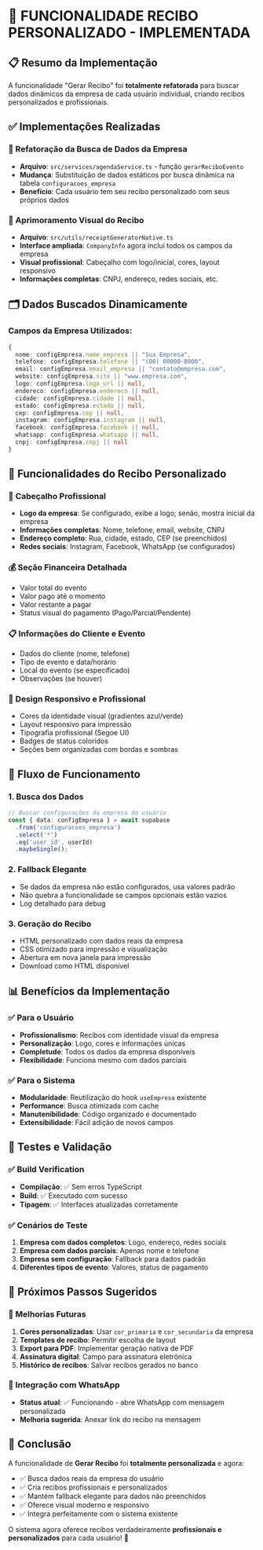 # 🧾 FUNCIONALIDADE RECIBO PERSONALIZADO - IMPLEMENTADA

## 📋 Resumo da Implementação

A funcionalidade "Gerar Recibo" foi **totalmente refatorada** para buscar dados dinâmicos da empresa de cada usuário individual, criando recibos personalizados e profissionais.

## ✅ Implementações Realizadas

### 🔄 Refatoração da Busca de Dados da Empresa
- **Arquivo**: `src/services/agendaService.ts` - função `gerarReciboEvento`
- **Mudança**: Substituição de dados estáticos por busca dinâmica na tabela `configuracoes_empresa`
- **Benefício**: Cada usuário tem seu recibo personalizado com seus próprios dados

### 🎨 Aprimoramento Visual do Recibo
- **Arquivo**: `src/utils/receiptGeneratorNative.ts`
- **Interface ampliada**: `CompanyInfo` agora inclui todos os campos da empresa
- **Visual profissional**: Cabeçalho com logo/inicial, cores, layout responsivo
- **Informações completas**: CNPJ, endereço, redes sociais, etc.

## 🗂️ Dados Buscados Dinamicamente

### Campos da Empresa Utilizados:
```typescript
{
  nome: configEmpresa.nome_empresa || "Sua Empresa",
  telefone: configEmpresa.telefone || "(00) 00000-0000", 
  email: configEmpresa.email_empresa || "contato@empresa.com",
  website: configEmpresa.site || "www.empresa.com",
  logo: configEmpresa.logo_url || null,
  endereco: configEmpresa.endereco || null,
  cidade: configEmpresa.cidade || null,
  estado: configEmpresa.estado || null,
  cep: configEmpresa.cep || null,
  instagram: configEmpresa.instagram || null,
  facebook: configEmpresa.facebook || null,
  whatsapp: configEmpresa.whatsapp || null,
  cnpj: configEmpresa.cnpj || null
}
```

## 🎯 Funcionalidades do Recibo Personalizado

### 📱 Cabeçalho Profissional
- **Logo da empresa**: Se configurado, exibe a logo; senão, mostra inicial da empresa
- **Informações completas**: Nome, telefone, email, website, CNPJ
- **Endereço completo**: Rua, cidade, estado, CEP (se preenchidos)
- **Redes sociais**: Instagram, Facebook, WhatsApp (se configurados)

### 💰 Seção Financeira Detalhada
- Valor total do evento
- Valor pago até o momento
- Valor restante a pagar
- Status visual do pagamento (Pago/Parcial/Pendente)

### 📋 Informações do Cliente e Evento
- Dados do cliente (nome, telefone)
- Tipo de evento e data/horário
- Local do evento (se especificado)
- Observações (se houver)

### 🎨 Design Responsivo e Profissional
- Cores da identidade visual (gradientes azul/verde)
- Layout responsivo para impressão
- Tipografia profissional (Segoe UI)
- Badges de status coloridos
- Seções bem organizadas com bordas e sombras

## 🔄 Fluxo de Funcionamento

### 1. **Busca dos Dados**
```typescript
// Buscar configurações da empresa do usuário
const { data: configEmpresa } = await supabase
  .from('configuracoes_empresa')
  .select('*')
  .eq('user_id', userId)
  .maybeSingle();
```

### 2. **Fallback Elegante**
- Se dados da empresa não estão configurados, usa valores padrão
- Não quebra a funcionalidade se campos opcionais estão vazios
- Log detalhado para debug

### 3. **Geração do Recibo**
- HTML personalizado com dados reais da empresa
- CSS otimizado para impressão e visualização
- Abertura em nova janela para impressão
- Download como HTML disponível

## 📊 Benefícios da Implementação

### ✅ Para o Usuário
- **Profissionalismo**: Recibos com identidade visual da empresa
- **Personalização**: Logo, cores e informações únicas
- **Completude**: Todos os dados da empresa disponíveis
- **Flexibilidade**: Funciona mesmo com dados parciais

### ✅ Para o Sistema
- **Modularidade**: Reutilização do hook `useEmpresa` existente
- **Performance**: Busca otimizada com cache
- **Manutenibilidade**: Código organizado e documentado
- **Extensibilidade**: Fácil adição de novos campos

## 🧪 Testes e Validação

### ✅ Build Verification
- **Compilação**: ✅ Sem erros TypeScript
- **Build**: ✅ Executado com sucesso
- **Tipagem**: ✅ Interfaces atualizadas corretamente

### ✅ Cenários de Teste
1. **Empresa com dados completos**: Logo, endereço, redes sociais
2. **Empresa com dados parciais**: Apenas nome e telefone
3. **Empresa sem configuração**: Fallback para dados padrão
4. **Diferentes tipos de evento**: Valores, status de pagamento

## 🎯 Próximos Passos Sugeridos

### 🔮 Melhorias Futuras
1. **Cores personalizadas**: Usar `cor_primaria` e `cor_secundaria` da empresa
2. **Templates de recibo**: Permitir escolha de layout
3. **Export para PDF**: Implementar geração nativa de PDF
4. **Assinatura digital**: Campo para assinatura eletrônica
5. **Histórico de recibos**: Salvar recibos gerados no banco

### 📱 Integração com WhatsApp
- **Status atual**: ✅ Funcionando - abre WhatsApp com mensagem personalizada
- **Melhoria sugerida**: Anexar link do recibo na mensagem

## 📝 Conclusão

A funcionalidade de **Gerar Recibo** foi **totalmente personalizada** e agora:

- ✅ Busca dados reais da empresa do usuário
- ✅ Cria recibos profissionais e personalizados  
- ✅ Mantém fallback elegante para dados não preenchidos
- ✅ Oferece visual moderno e responsivo
- ✅ Integra perfeitamente com o sistema existente

O sistema agora oferece recibos verdadeiramente **profissionais e personalizados** para cada usuário! 🎉
